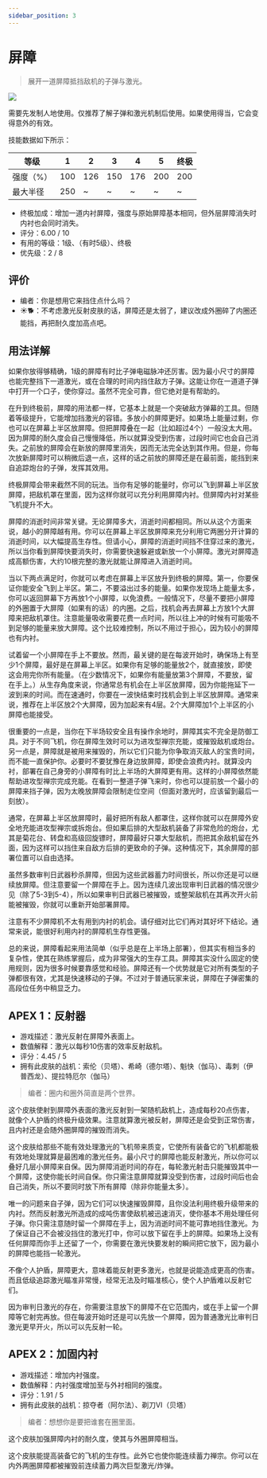 ```yaml
---
sidebar_position: 3
---
```


# 屏障

> 展开一道屏障抵挡敌机的子弹与激光。

<img src="/terms/barrier.png" style={{zoom:1.25}}/>

需要先发制人地使用。仅推荐了解子弹和激光机制后使用。如果使用得当，它会变得意外的有效。

技能数据如下所示：

| 等级      | 1    | 2    | 3    | 4    | 5    | 终极 |
| --------- | ---- | ---- | ---- | ---- | ---- | ---- |
| 强度（%） | 100  | 126  | 150  | 176  | 200  | 200  |
| 最大半径  | 250  | ~    | ~    | ~    | ~    | ~    |

- 终极加成：增加一道内衬屏障，强度与原始屏障基本相同，但外层屏障消失时内衬也会同时消失。
- 评分：6.00 / 10
- 有用的等级：1级、（有时5级）、终极
- 优先级：2 / 8

## 评价

- 编者：你是想用它来挡住点什么吗？
- ☀🐕：不考虑激光反射皮肤的话，屏障还是太弱了，建议改成外圈碎了内圈还能挡，再把耐久度加高点吧。

## 用法详解

如果你放得够精确，1级的屏障有时比子弹电磁脉冲还厉害。因为最小尺寸的屏障也能完整挡下一道激光，或在合理的时间内挡住敌方子弹。这能让你在一道道子弹中打开一个口子，使你穿过。虽然不完全可靠，但它绝对是有帮助的。

在升到终极前，屏障的用法都一样，它基本上就是一个突破敌方弹幕的工具。但随着等级提升，它能增加挡激光的容错。多放小的屏障更好。如果场上能量过剩，你也可以在屏幕上半区放屏障。但把屏障叠在一起（比如超过4个）一般没太大用。因为屏障的耐久度会自己慢慢降低，所以就算没受到伤害，过段时间它也会自己消失。之前放的屏障会在新放的屏障里消失，因而无法完全达到其作用。但是，你每次放新屏障时可以稍微后退一点，这样的话之前放的屏障还是在最前面，能挡到来自追踪炮台的子弹，发挥其效用。

终极屏障会带来截然不同的玩法。当你有足够的能量时，你可以飞到屏幕上半区放屏障，把敌机罩在里面，因为这样你就可以充分利用屏障内衬。但屏障内衬对某些飞机提升不大。

屏障的消逝时间非常关键。无论屏障多大，消逝时间都相同。所以从这个方面来说，越小的屏障越有用。你可以在屏幕上半区放屏障来充分利用它两圈分开计算的消逝时间，以大幅提高生存性。但请小心，屏障的消逝时间挡不住穿过来的激光，所以当你看到屏障快要消失时，你需要快速躲避或新放一个小屏障。激光对屏障造成高额伤害，大约10根完整的激光就能让屏障进入消逝时间。

当以下两点满足时，你就可以考虑在屏幕上半区放升到终极的屏障。第一，你要保证你能安全飞到上半区。第二，不要溢出过多的能量。如果你发现场上能量太多，你可以返回屏幕下方再放1个小屏障，以免浪费。一般情况下，尽量不要把小屏障的外圈置于大屏障（如果有的话）的内圈。之后，找机会再去屏幕上方放1个大屏障来把敌机罩住。注意能量吸收需要花费一点时间，所以往上冲的时候有可能吸不到足够的能量来放大屏障。这个比较难控制，所以不用过于担心，因为较小的屏障也有内衬。

试着留一个小屏障在手上不要放。然而，最关键的是在每波开始时，确保场上有至少1个屏障，最好是在屏幕上半区。如果你有足够的能量放2个，就直接放，即使这会用完你所有能量。（在少数情况下，如果你有能量放第3个屏障，不要放，留在手上。）从生存角度来说，你通常总有机会在上半区放屏障，因为你能拖延下一波到来的时间。而在速通时，你要在一波快结束时找机会到上半区放屏障。通常来说，推荐在上半区放2个大屏障，因为加起来有4层。2个大屏障加1个上半区的小屏障也能接受。

很重要的一点是，当你在下半场较安全且有操作余地时，屏障其实不完全是防御工具。对于不同飞机，你在屏障生效时可以为进攻型禅宗充能，或摧毁敌机或炮台。另一点是，屏障就是被用来摧毁的，所以它们只能为你争取消灭敌人的宝贵时间，而不能一直保护你。必要时不要犹豫在身边放屏障，即使会浪费内衬。就算没内衬，部署在自己身旁的小屏障有时比上半场的大屏障更有用。这样的小屏障依然能帮助进攻型禅宗完成充能。在看到一整道子弹飞来时，你也可以提前放一个最小的屏障来挡子弹，因为太晚放屏障会限制走位空间（但面对激光时，应该留到最后一刻放）。

通常，在屏幕上半区放屏障时，最好把所有敌人都罩住，这样你就可以在屏障外安全地充能进攻型禅宗或拆炮台。但如果后排的大型敌机装备了非常危险的炮台，尤其是菊花台、转盘和高级回旋镖时，屏障最好只罩大型敌机，而把其余敌机留在外面，因为这样可以挡住来自敌方后排的更致命的子弹。这种情况下，其余屏障的部署位置可以自由选择。

虽然多数审判日武器秒杀屏障，但因为这些武器蓄力时间很长，所以你还是可以继续放屏障。但注意要留一个屏障在手上。因为连续几波出现审判日武器的情况很少见（除了5-3到5-4），所以如果审判日武器已被摧毁，或整架敌机在其再次开火前能被摧毁，你就可以重新开始部署屏障。

注意有不少屏障机不太有用到内衬的机会。请仔细对比它们再对其好坏下结论。通常来说，能很好利用内衬的屏障机生存性更强。

总的来说，屏障看起来用法简单（似乎总是在上半场上部署），但其实有相当多的复杂性，使其在熟练掌握后，成为非常强大的生存工具。屏障其实没什么固定的使用规则，因为很多时候要靠感觉和经验。屏障还有一个优势就是它对所有类型的子弹都很有效，尤其是快速移动的子弹。不过对于普通玩家来说，屏障在子弹密集的高段位任务中稍显乏力。

## APEX 1：反射器

- 游戏描述：激光反射在屏障外表面上。
- 数值解释：激光以每秒10伤害的效率反射敌机。
- 评分：4.45 / 5
- 拥有此皮肤的战机：索伦（贝塔）、希崎（德尔塔）、魁快（伽马）、毒刺（伊普西龙）、提拉特厄尔（伽马）

> 编者：圈内和圈外简直是两个世界。

这个皮肤使射到屏障外表面的激光反射到一架随机敌机上，造成每秒20点伤害，就像个人护盾的终极升级效果。注意就算激光被反射，屏障还是会受到正常伤害，且内衬还是会随外圈屏障的摧毁而消失。

这个皮肤给那些不能有效处理激光的飞机带来质变，它使所有装备它的飞机都能极有效地处理就算是最困难的激光任务。最小尺寸的屏障也能反射激光，所以你可以叠好几层小屏障来自保。因为屏障消逝时间的存在，每轮激光射击只能摧毁其中一个屏障，这使你能长时间自保。你只需注意屏障就算没受到伤害，过段时间后也会自己消失，所以不要同时放下所有屏障（除非你能量太多）。

唯一的问题来自子弹，因为它们可以快速摧毁屏障，且你没法利用终极升级带来的内衬。然而反射激光所造成的成吨伤害使敌机被迅速消灭，使你基本不用处理任何子弹。你只需注意随时留一个屏障在手上，因为消逝时间不能可靠地挡住激光。为了保证自己不会被没挡住的激光打中，你可以放下留在手上的屏障。如果场上没有任何屏障而你手上还留了一个，你需要在激光快要发射的瞬间把它放下，因为最小的屏障也能挡一轮激光。

不像个人护盾，屏障更大，意味着能反射更多激光，也就是说能造成更高的伤害。而且低级追踪激光瞄准非常慢，经常无法及时瞄准核心，使个人护盾难以反射它们。

因为审判日激光的存在，你需要注意放下的屏障不在它范围内，或在手上留一个屏障等它射完再放。但在每波开始时还是可以先放一个屏障，因为普通激光比审判日激光更早开火，所以可以先反射一轮。

## APEX 2：加固内衬

- 游戏描述：增加内衬强度。
- 数值解释：内衬强度增加至与外衬相同的强度。
- 评分：1.91 / 5
- 拥有此皮肤的战机：掠夺者（阿尔法）、剃刀VI（贝塔）

> 编者：想想你是要把谁套在圈里面。

这个皮肤加强屏障内衬的耐久度，使其与外圈屏障相当。

这个皮肤能提高装备它的飞机的生存性。此外它也使你能连续蓄力禅宗。你可以在内外两圈屏障都被摧毁前连续蓄力两次巨型激光/炸弹。